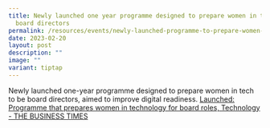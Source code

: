 ```yaml
---
title: Newly launched one year programme designed to prepare women in tech to be
  board directors
permalink: /resources/events/newly-launched-programme-to-prepare-women-in-tech-to-be-board-directors/
date: 2023-02-20
layout: post
description: ""
image: ""
variant: tiptap
---
```

<p>Newly launched one-year programme designed to prepare women in tech to
be board directors, aimed to improve digital readiness. <a href="https://www.businesstimes.com.sg/startups-tech/technology/launched-programme-prepares-women-technology-board-roles" rel="noopener noreferrer nofollow" target="_blank">Launched: Programme that prepares women in technology for board roles, Technology - THE BUSINESS TIMES</a>
</p>